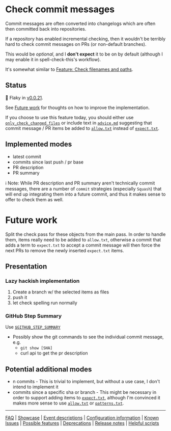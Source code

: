 # Check commit messages

Commit messages are often converted into changelogs which are often then committed back into repositories.

If a repository has enabled incremental checking, then it wouldn't be terribly hard to check commit messages on PRs (or non-default branches).

This would be _optional_, and I **don't expect** it to be on by default (although I may enable it in spell-check-this's workflow).

It's somewhat similar to [Feature: Check filenames and paths](./Feature:-Check-filenames-and-paths.md).

## Status

🐛 Flaky in [v0.0.21](https://github.com/check-spelling/check-spelling/releases/tag/v0.0.21).

See [Future work](#futurework) for thoughts on how to improve the implementation.

If you choose to use this feature today, you should either use [`only_check_changed_files`](./Configuration.md#onlycheckchangedfiles) or include text in [`advice.md`](./Configuration.md#advice) suggesting that commit message / PR items be added to [`allow.txt`](./Configuration.md#allow) instead of [`expect.txt`](./Configuration.md#expect).

## Implemented modes

- latest commit
- commits since last push / pr base
- PR description
- PR summary

ℹ️ Note: While PR description and PR summary aren't technically commit messages, there are a number of `commit` strategies (especially `Squash`) that will end up integrating them into a future commit, and thus it makes sense to offer to check them as well.

# Future work

Split the check pass for these objects from the main pass. In order to handle them, items really need to be added to `allow.txt`, otherwise a commit that adds a term to `expect.txt` to accept a commit message will then force the next PRs to remove the newly inserted `expect.txt` items.

## Presentation

### Lazy hackish implementation

1. Create a branch w/ the selected items as files
2. push it
3. let check spelling run normally

### GitHub Step Summary

Use [`$GITHUB_STEP_SUMMARY`](https://github.blog/2022-05-09-supercharging-github-actions-with-job-summaries/)

- Possibly show the git commands to see the individual commit message, e.g.
  - `git show [SHA]`
  - curl api to get the pr description

## Potential additional modes

- n commits - This is trivial to implement, but without a use case, I don't intend to implement it
- commits since a specific sha or branch - This might be necessary in order to support adding items to [`expect.txt`](./Configuration.md#expect), although I'm convinced it makes more sense to use [`allow.txt`](./Configuration.md#allow) or [`patterns.txt`](./Configuration.md#patterns).

---
[FAQ](FAQ.md) | [Showcase](Showcase.md) | [Event descriptions](Event-descriptions.md) | [Configuration information](Configuration-information.md) | [Known Issues](Known-Issues.md) | [Possible features](Possible-features.md) | [Deprecations](Deprecations.md) | [Release notes](Release-notes.md) | [Helpful scripts](Helpful-scripts.md)
